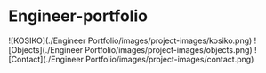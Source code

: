 # Engineer-portfolio

![KOSIKO](./Engineer Portfolio/images/project-images/kosiko.png)
![Objects](./Engineer Portfolio/images/project-images/objects.png)
![Contact](./Engineer Portfolio/images/project-images/contact.png)